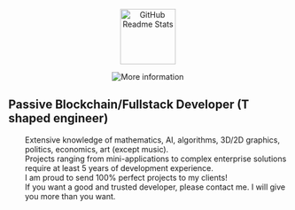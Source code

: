 


<p align="center">
    <img width="100px" src="https://res.cloudinary.com/anuraghazra/image/upload/v1594908242/logo_ccswme.svg" align="center" alt="GitHub Readme Stats" />
</p>
<p align="center">
    <img src="https://github-readme-streak-stats.herokuapp.com?user=Crypto-zombie&date_format=M%20j%5B%2C%20Y%5D" alt="More information"/>
</p>

## Passive Blockchain/Fullstack Developer (T shaped engineer)
<p style = "margin-left: 30px">
Extensive knowledge of mathematics, AI, algorithms, 3D/2D graphics, politics, economics, art (except music).<br>
Projects ranging from mini-applications to complex enterprise solutions require at least 5 years of development experience.<br>
I am proud to send 100% perfect projects to my clients! <br>
If you want a good and trusted developer, please contact me.
I will give you more than you want. 
</p>
